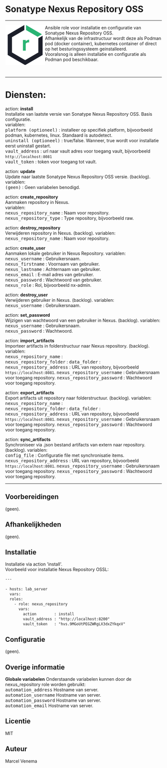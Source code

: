 # Sonatype Nexus Repository OSS

***

<img src="media/icon_nexus.png" align="left" height="128" width="128" />
Ansible role voor installatie en configuratie van Sonatype Nexus Repository OSS.<br/>
Afhankelijk van de infrastructuur wordt deze als Podman pod (docker container), kubernetes container of direct op het besturingssysteem geinstalleerd.<br/>
Vooralsnog is alleen installatie en configuratie als Podman pod beschikbaar.<br/>
<br/>
<br/>


***

# Diensten:

action: **install**<br/>
Installatie van laatste versie van Sonatype Nexus Repository OSS. Basis configuratie.<br/>
variablen:<br/>
<kbd>platform (optioneel)</kbd>  : installeer op specifiek platform, bijvoorbeeld podman, kubernetes, linux. Standaard is autodetect.<br/>
<kbd>uninstall (optioneel)</kbd> : true/false. Wanneer, true wordt voor installatie eerst uninstall gestart.<br/>
<kbd>vault_address</kbd>         : url naar vault adres voor toegang vault, bijvoorbeeld `http://localhost:8081`<br/>
<kbd>vault_token</kbd>           : token voor toegang tot vault.<br/>


action: **update**<br/>
Update naar laatste Sonatype Nexus Repository OSS versie. (backlog).
variablen:<br/>
<kbd>(geen)</kbd> : Geen variabelen benodigd.<br/>


action: **create_repository**<br/>
Aanmaken repository in Nexus.<br/>
variablen:<br/>
<kbd>nexus_repository_name</kbd> : Naam voor repository.<br/>
<kbd>nexus_repository_type</kbd> : Type repository, bijvoorbeeld raw.


action: **destroy_repository**<br/>
Verwijderen repository in Nexus. (backlog).
variablen:<br/>
<kbd>nexus_repository_name</kbd> :  Naam voor repository.<br/>


action: **create_user**<br/>
Aanmaken lokale gebruiker in Nexus Repository.
variablen:<br/>
<kbd>nexus_username</kbd>  : Gebruikersnaam.<br/>
<kbd>nexus_firstname</kbd> : Voornaam van gebruiker.<br/>
<kbd>nexus_lastname</kbd>  : Achternaam van gebruiker.<br/>
<kbd>nexus_email</kbd>     : E-mail adres van gebruiker.<br/>
<kbd>nexus_password</kbd>  : Wachtwoord van gebruiker.<br/>
<kbd>nexus_role</kbd>      : Rol, bijvoorbeeld nx-admin.<br/>


action: **destroy_user**<br/>
Verwijderen gebruiker in Nexus. (backlog).
variablen:<br/>
<kbd>nexus_username</kbd> :  Gebruikersnaam.<br/>


action: **set_password**<br/>
Wijzigen van wachtwoord van een gebruiker in Nexus. (backlog).
variablen:<br/>
<kbd>nexus_username</kbd> :  Gebruikersnaam.<br/>
<kbd>nexus_password</kbd> :  Wachtwoord.<br/>


action: **import_artifacts**<br/>
Importeer artifacts in folderstructuur naar Nexus repository. (backlog).
variablen:<br/>
<kbd>nexus_repository_name</kbd>     :  
<kbd>nexus_repository_folder</kbd>   : 
<kbd>data_folder</kbd>               : 
<kbd>nexus_repository_address</kbd>  : URL van repository, bijvoorbeeld `https://localhost:8081`.
<kbd>nexus_repository_username</kbd> : Gebruikersnaam voor toegang repository.
<kbd>nexus_repository_password</kbd> : Wachtwoord voor toegang repository.


action: **export_artifacts**<br/>
Export artifacts uit repository naar folderstructuur. (backlog).
variablen:<br/>
<kbd>nexus_repository_name</kbd>     :  
<kbd>nexus_repository_folder</kbd>   : 
<kbd>data_folder</kbd>               : 
<kbd>nexus_repository_address</kbd>  : URL van repository, bijvoorbeeld `https://localhost:8081`.
<kbd>nexus_repository_username</kbd> : Gebruikersnaam voor toegang repository. 
<kbd>nexus_repository_password</kbd> : Wachtwoord voor toegang repository.


action: **sync_artifacts**<br/>
Synchroniseer via .json bestand artifacts van extern naar repository. (backlog).
variablen:<br/>
<kbd>config_file</kbd>               : Configuratie file met synchronisatie items. 
<kbd>nexus_repository_address</kbd>  : URL van repository, bijvoorbeeld `https://localhost:8081`.
<kbd>nexus_repository_username</kbd> : Gebruikersnaam voor toegang repository.
<kbd>nexus_repository_password</kbd> : Wachtwoord voor toegang repository.


***

## Voorbereidingen
(geen).<br/>


## Afhankelijkheden
(geen).<br/>


## Installatie
Installatie via action 'install'.<br/>
Voorbeeld voor installatie Nexus Repository OSSL:

```
---

- hosts: lab_server
  vars:
  roles:
    - role: nexus_repository
      vars:
        action        : install
        vault_address : "http://localhost:8200"
        vault_token   : "hvs.9MGoUtPEGZWRgLX3dxZYkqxV"

```


## Configuratie
(geen).<br/>


## Overige informatie

**Globale variabelen**
Onderstaande variabelen kunnen door de nexus_repository role worden gebruikt:<br/>
<kbd>automation_address</kbd> Hostname van server.<br/>
<kbd>automation_username</kbd> Hostname van server.<br/>
<kbd>automation_password</kbd> Hostname van server.<br/>
<kbd>automation_email</kbd> Hostname van server.<br/>


## Licentie
MIT


## Auteur
Marcel Venema
